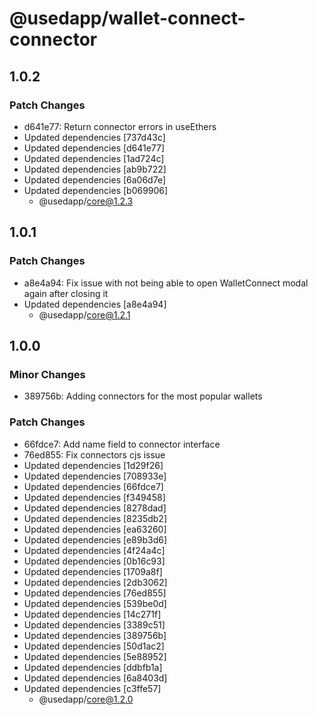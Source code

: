 # @usedapp/wallet-connect-connector

## 1.0.2

### Patch Changes

- d641e77: Return connector errors in useEthers
- Updated dependencies [737d43c]
- Updated dependencies [d641e77]
- Updated dependencies [1ad724c]
- Updated dependencies [ab9b722]
- Updated dependencies [6a06d7e]
- Updated dependencies [b069906]
  - @usedapp/core@1.2.3

## 1.0.1

### Patch Changes

- a8e4a94: Fix issue with not being able to open WalletConnect modal again after closing it
- Updated dependencies [a8e4a94]
  - @usedapp/core@1.2.1

## 1.0.0

### Minor Changes

- 389756b: Adding connectors for the most popular wallets

### Patch Changes

- 66fdce7: Add name field to connector interface
- 76ed855: Fix connectors cjs issue
- Updated dependencies [1d29f26]
- Updated dependencies [708933e]
- Updated dependencies [66fdce7]
- Updated dependencies [f349458]
- Updated dependencies [8278dad]
- Updated dependencies [8235db2]
- Updated dependencies [ea63260]
- Updated dependencies [e89b3d6]
- Updated dependencies [4f24a4c]
- Updated dependencies [0b16c93]
- Updated dependencies [1709a8f]
- Updated dependencies [2db3062]
- Updated dependencies [76ed855]
- Updated dependencies [539be0d]
- Updated dependencies [14c271f]
- Updated dependencies [3389c51]
- Updated dependencies [389756b]
- Updated dependencies [50d1ac2]
- Updated dependencies [5e88952]
- Updated dependencies [ddbfb1a]
- Updated dependencies [6a8403d]
- Updated dependencies [c3ffe57]
  - @usedapp/core@1.2.0
